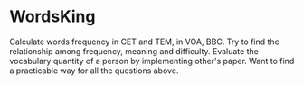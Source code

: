 # WordsKing
Calculate words frequency in CET and TEM, in VOA, BBC. 
Try to find the relationship among frequency, meaning and difficulty.
Evaluate the vocabulary quantity of a person by implementing other's paper.
Want to find a practicable way for all the questions above.
